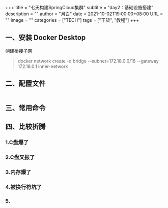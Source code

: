 +++
title       = "七天构建SpringCloud集群"
subtitle    = "day2：基础设施搭建"
description = ""
author      = "月白"
date        = 2021-10-02T19:00:00+08:00
URL         = ""
image       = ""
categories  = ["TECH"]
tags        = ["干货", "教程"]
+++

## 一、安装 Docker Desktop

创建桥接子网

> docker network create -d bridge --subnet=172.18.0.0/16 --gateway 172.18.0.1 inner-network

## 二、配置文件

```yaml

```

## 三、常用命令



## 四、比较折腾

### 1.C盘爆了

### 2.C盘又报了

### 3.内存爆了

### 4.被换行符坑了

### 5.


